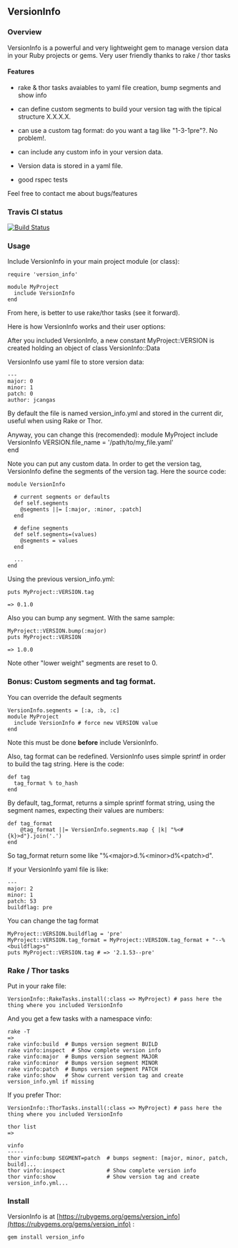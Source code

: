 ## VersionInfo

### Overview

  VersionInfo is a powerful and very lightweight gem to manage version data in your Ruby projects or gems. Very user friendly thanks to rake / thor tasks

####  Features

  * rake & thor tasks avaiables to yaml file creation, bump segments and show info

  * can define custom segments to build your version tag with the tipical structure X.X.X.X.

  * can use a custom tag format: do you want a tag like "1-3-1pre"?. No problem!.

  * can include any custom info in your version data.

  * Version data is stored in a yaml file.
  
  * good rspec tests


  Feel free to contact me about bugs/features

### Travis CI status

[![Build Status](https://secure.travis-ci.org/[jcangas]/[version_info].png)](http://travis-ci.org/[jcangas]/[version_info])

### Usage

Include VersionInfo in your main project module (or class):

    require 'version_info'

    module MyProject
      include VersionInfo
    end

From here, is better to use rake/thor tasks (see it forward). 

Here is how VersionInfo works and their user options:

After you included VersionInfo, a new constant MyProject::VERSION is created holding an object of class VersionInfo::Data

VersionInfo use yaml file to store version data:

    --- 
    major: 0
    minor: 1
    patch: 0
    author: jcangas

By default the file is named version_info.yml and stored in the current dir, useful
when using Rake or Thor.

Anyway, you can change this (recomended):
    module MyProject
      include VersionInfo
      VERSION.file_name = '/path/to/my_file.yaml'      
    end

Note you can put any custom data. In order to get the version tag, VersionInfo define the segments of the version tag. Here the source code:

    module VersionInfo

      # current segments or defaults
      def self.segments
        @segments ||= [:major, :minor, :patch] 
      end

      # define segments
      def self.segments=(values)
        @segments = values
      end

      ...
    end

Using the previous version_info.yml:

    puts MyProject::VERSION.tag

    => 0.1.0

Also you can bump any segment. With the same sample:

    MyProject::VERSION.bump(:major)
    puts MyProject::VERSION

    => 1.0.0

Note other "lower weight" segments are reset to 0.

### Bonus: Custom segments and tag format.

  You can override the default segments

    VersionInfo.segments = [:a, :b, :c]
    module MyProject
      include VersionInfo # force new VERSION value
    end

  Note this must be done **before** include VersionInfo.

 Also, tag format can be redefined. VersionInfo uses simple
sprintf in order to build the tag string. Here is the code:

    def tag
      tag_format % to_hash
    end

By default, tag_format, returns a simple sprintf format string,
using the segment names, expecting their values are numbers:

    def tag_format
	    @tag_format ||= VersionInfo.segments.map { |k| "%<#{k}>d"}.join('.')
    end

So tag_format return some like "%\<major\>d.%\<minor\>d%\<patch\>d".

If your VersionInfo yaml file is like:

    --- 
    major: 2
    minor: 1
    patch: 53
    buildflag: pre

You can change the tag format

    MyProject::VERSION.buildflag = 'pre'
    MyProject::VERSION.tag_format = MyProject::VERSION.tag_format + "--%<buildflag>s"
    puts MyProject::VERSION.tag # => '2.1.53--pre'    

### Rake / Thor tasks

Put in your rake file:

    VersionInfo::RakeTasks.install(:class => MyProject) # pass here the thing where you included VersionInfo

And you get a few tasks with a namespace vinfo:

    rake -T
    =>
    rake vinfo:build  # Bumps version segment BUILD
    rake vinfo:inspect  # Show complete version info
    rake vinfo:major  # Bumps version segment MAJOR
    rake vinfo:minor  # Bumps version segment MINOR
    rake vinfo:patch  # Bumps version segment PATCH
    rake vinfo:show   # Show current version tag and create version_info.yml if missing

If you prefer Thor:

    VersionInfo::ThorTasks.install(:class => MyProject) # pass here the thing where you included VersionInfo

    thor list
    =>

    vinfo
    -----
    thor vinfo:bump SEGMENT=patch  # bumps segment: [major, minor, patch, build]...
    thor vinfo:inspect             # Show complete version info
    thor vinfo:show                # Show version tag and create version_info.yml...

### Install

 VersionInfo is at [https://rubygems.org/gems/version_info](https://rubygems.org/gems/version_info) :

    gem install version_info

